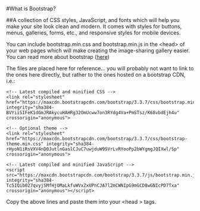#What is Bootstrap?

##A collection of CSS styles, JavaScript, and fonts which will help you make your site look clean and modern. It comes with styles for buttons, menus, galleries, forms, etc., and responsive styles for mobile devices. 

You can include bootstrap.min.css and bootstrap.min.js in the &lt;head&gt; of your web pages which will make creating the image-sharing gallery easier. You can read more about bootstrap ([here](http://getbootstrap.com/))

The files are placed here for reference... you will probably not want to link to the ones here directly, but rather to the ones hosted on a bootstrap CDN, i.e.:

```
<!-- Latest compiled and minified CSS -->
<link rel="stylesheet" href="https://maxcdn.bootstrapcdn.com/bootstrap/3.3.7/css/bootstrap.min.css" integrity="sha384-BVYiiSIFeK1dGmJRAkycuHAHRg32OmUcww7on3RYdg4Va+PmSTsz/K68vbdEjh4u" crossorigin="anonymous">

<!-- Optional theme -->
<link rel="stylesheet" href="https://maxcdn.bootstrapcdn.com/bootstrap/3.3.7/css/bootstrap-theme.min.css" integrity="sha384-rHyoN1iRsVXV4nD0JutlnGaslCJuC7uwjduW9SVrLvRYooPp2bWYgmgJQIXwl/Sp" crossorigin="anonymous">

<!-- Latest compiled and minified JavaScript -->
<script src="https://maxcdn.bootstrapcdn.com/bootstrap/3.3.7/js/bootstrap.min.js" integrity="sha384-Tc5IQib027qvyjSMfHjOMaLkfuWVxZxUPnCJA7l2mCWNIpG9mGCD8wGNIcPD7Txa" crossorigin="anonymous"></script>
```

Copy the above lines and paste them into your  &lt;head &gt; tags. 
